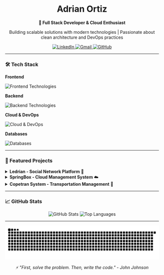 <div align="center">
  <h1>Adrian Ortiz</h1>
  <p><strong>🚀 Full Stack Developer & Cloud Enthusiast</strong></p>
  <p>Building scalable solutions with modern technologies | Passionate about clean architecture and DevOps practices</p>
  
  <p>
    <a href="https://www.linkedin.com/in/adrian-ustariz-ortiz-a8618b29b/" target="_blank">
      <img src="https://skillicons.dev/icons?i=linkedin" alt="LinkedIn" />
    </a>
    <a href="mailto:dxniel7328@gmail.com" target="_blank">
      <img src="https://skillicons.dev/icons?i=gmail" alt="Gmail" />
    </a>
    <a href="https://github.com/Adrian-ortiz0" target="_blank">
      <img src="https://skillicons.dev/icons?i=github" alt="GitHub" />
    </a>
  </p>
</div>

---

### 🛠️ Tech Stack

**Frontend**  
<p align="start">
  <img src="https://skillicons.dev/icons?i=css,html,js,react,angular,materialui,tailwind" alt="Frontend Technologies"/>
</p>

**Backend**  
<p align="start">
  <img src="https://skillicons.dev/icons?i=java,spring,py,django,cs,dotnet" alt="Backend Technologies"/>
</p>

**Cloud & DevOps**  
<p align="start">
  <img src="https://skillicons.dev/icons?i=aws,azure,docker,kubernetes,git,github" alt="Cloud & DevOps"/>
</p>

**Databases**  
<p align="start">
  <img src="https://skillicons.dev/icons?i=mysql,postgresql,mongo" alt="Databases"/>
</p>

---

### 🌟 Featured Projects

<details>
  <summary><b>Ledrian - Social Network Platform</b> 🔗</summary>
  <ul>
    <li>Modern social media platform with real-time interactions</li>
    <li>Features: User authentication, post creation, comments system, notifications</li>
    <li>Tech Stack: React, Spring Boot, PostgreSQL Spring Security, Docker</li>
    <li>[Explore the docs »](https://github.com/DLeonardoG/Ledrian)</li>
  </ul>
</details>

<details>
  <summary><b>SpringBox - Cloud Management System</b> ☁️</summary>
  <ul>
    <li>Enterprise-level cloud resource management solution</li>
    <li>Features: Microservices architecture, CI/CD pipeline, Kubernetes orchestration</li>
    <li>Tech Stack: Spring Cloud, Springboot, Spring Security</li>
    <li>[View repository »](https://github.com/Adrian-ortiz0/frontend_switchbox)</li>
  </ul>
</details>

<details>
  <summary><b>Copetran System - Transportation Management</b> 🚌</summary>
  <ul>
    <li>Comprehensive transportation management system for a Colombian enterprise</li>
    <li>Features: Ticket management, fleet tracking, financial reporting</li>
    <li>Tech Stack: Python, Django, MySQL, Docker</li>
    <li>[Project Demo »](https://github.com/Adrian-ortiz0/copetran_project)</li>
  </ul>
</details>

---

### 📈 GitHub Stats

<div align="center">
  <img height="180em" src="https://github-readme-stats.vercel.app/api?username=Adrian-ortiz0&show_icons=true&theme=radical&count_private=true" alt="GitHub Stats"/>
  <img height="180em" src="https://github-readme-stats.vercel.app/api/top-langs/?username=Adrian-ortiz0&layout=compact&theme=radical" alt="Top Languages"/>
</div>

---

<p align="center">
  <img src="https://github.com/7oSkaaa/7oSkaaa/blob/output/github-contribution-grid-snake.svg" alt="Snake Game"/>
</p>

<div align="center">
  <p>
    <i>⚡️ "First, solve the problem. Then, write the code." - John Johnson</i>
  </p>
</div>
